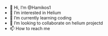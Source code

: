 - 👋 Hi, I’m @Hamikos1
- 👀 I’m interested in Helium
- 🌱 I’m currently learning coding
- 💞️ I’m looking to collaborate on helium projectd
- 📫 How to reach me 

<!---
Hamikos1/Hamikos1 is a ✨ special ✨ repository because its `README.md` (this file) appears on your GitHub profile.
You can click the Preview link to take a look at your changes.
--->
